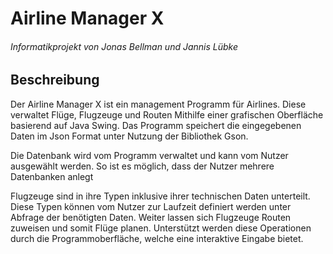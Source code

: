 # Airline Manager X
###### Informatikprojekt von Jonas Bellman und Jannis Lübke

## Beschreibung
Der Airline Manager X ist ein management Programm für Airlines. Diese verwaltet
Flüge, Flugzeuge und Routen Mithilfe einer grafischen Oberfläche basierend 
auf Java Swing. Das Programm speichert die eingegebenen Daten im Json Format unter
Nutzung der Bibliothek Gson.

Die Datenbank wird vom Programm verwaltet und kann vom Nutzer ausgewählt werden.
So ist es möglich, dass der Nutzer mehrere Datenbanken anlegt 

Flugzeuge sind in ihre Typen inklusive ihrer technischen Daten unterteilt. Diese
Typen können vom Nutzer zur Laufzeit definiert werden unter Abfrage der benötigten
Daten. Weiter lassen sich Flugzeuge Routen zuweisen und somit Flüge planen.
Unterstützt werden diese Operationen durch die Programmoberfläche, welche eine
interaktive Eingabe bietet.
